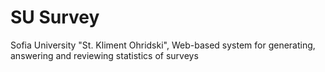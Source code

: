 # SU Survey
Sofia University "St. Kliment Ohridski", Web-based system for generating, answering and reviewing statistics of surveys
